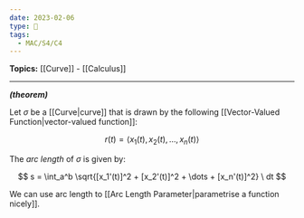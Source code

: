 ```yaml
---
date: 2023-02-06
type: 🧠
tags:
  - MAC/S4/C4
---
```


**Topics:** [[Curve]] - [[Calculus]]

---

_**(theorem)**_

Let $\sigma$ be a [[Curve|curve]] that is drawn by the following [[Vector-Valued Function|vector-valued function]]:

$$
r(t) = \langle x_{1}(t), x_{2}(t), \dots, x_{n}(t)\rangle
$$

The _arc length_ of $\sigma$ is given by:

$$
s = \int_a^b \sqrt{[x_1'(t)]^2 + [x_2'(t)]^2 + \dots + [x_n'(t)]^2} \ dt
$$

We can use arc length to [[Arc Length Parameter|parametrise a function nicely]].
